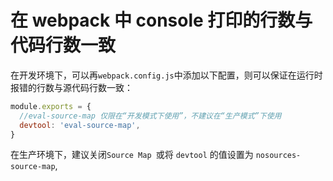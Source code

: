 # 在 webpack 中 console 打印的行数与代码行数一致

在开发环境下，可以再`webpack.config.js`中添加以下配置，则可以保证在运行时报错的行数与源代码行数一致：

```js
module.exports = {
  //eval-source-map 仅限在“开发模式下使用”，不建议在“生产模式”下使用
  devtool: 'eval-source-map',
}
```
在生产环境下，建议关闭`Source Map `或将 `devtool` 的值设置为 `nosources-source-map`,